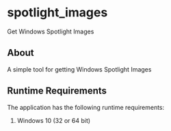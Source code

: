 # spotlight_images
Get Windows Spotlight Images

## About
A simple tool for getting Windows Spotlight Images

## Runtime Requirements
The application has the following runtime requirements:

1. Windows 10 (32 or 64 bit)
